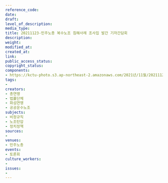 ```yaml
---
reference_code: 
date: 
draft: 
level_of_description: 
media_type: 
title: 20211123-민주노총 복수노조 침해사례 조사집 발간 기자간담회
description: 
weight: 
modified_at: 
created_at: 
link: 
public_access_status: 
copyright_status: 
components:
- https://kctu-photo.s3.ap-northeast-2.amazonaws.com/2021년/11월/20211123-민주노총+복수노조+침해사례+조사집+발간+기자간담회/404567_64584_1410.jpg
tags:
- 
creators:
- 총연맹
- 법률단체
- 화섬연맹
- 공공운수노조
subjects:
- 비정규직
- 노조탄압
- 정치정책
sources:
- 
venues:
- 민주노총
events:
- 토론회
culture_workers:
- 
issues:
- 
---
```


